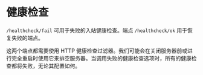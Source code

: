 # 健康检查

`/healthcheck/fail` 可用于失败的入站健康检查。端点 `/healthcheck/ok` 用于恢复失败的端点。

这两个端点都需要使用 HTTP 健康检查过滤器。我们可能会在关闭服务器前或进行完全重启时使用它来排空服务器。当调用失败的健康检查选项时，所有的健康检查都将失败，无论其配置如何。